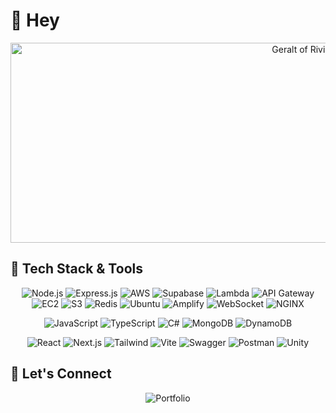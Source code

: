 # 👋 Hey
<div align="center">
  <img src="https://media1.giphy.com/media/v1.Y2lkPTc5MGI3NjExcGhyY3NtdHBoMmRvdHAxazM5cWM5bTJscGlrZzQyN2syNGZ0d3ZqbCZlcD12MV9pbnRlcm5hbF9naWZfYnlfaWQmY3Q9Zw/KzWAhzWD3HrJyAcLEM/giphy.gif" width="940" height="320" alt="Geralt of Rivia GIF" />
</div>



## 🚀 Tech Stack & Tools

<div align="center">

![Node.js](https://img.shields.io/badge/Node.js-43853D?style=flat-square&logo=node.js&logoColor=white)
![Express.js](https://img.shields.io/badge/Express.js-000000?style=flat-square&logo=express&logoColor=white)
![AWS](https://img.shields.io/badge/AWS-232F3E?style=flat-square&logo=amazon-aws&logoColor=white)
![Supabase](https://img.shields.io/badge/Supabase-3ECF8E?style=flat-square&logo=supabase&logoColor=white)
![Lambda](https://img.shields.io/badge/AWS_Lambda-FF9900?style=flat-square&logo=aws-lambda&logoColor=white)
![API Gateway](https://img.shields.io/badge/API_Gateway-FF4F8B?style=flat-square&logo=amazon-api-gateway&logoColor=white)
![EC2](https://img.shields.io/badge/EC2-FF9900?style=flat-square&logo=amazon-ec2&logoColor=white)
![S3](https://img.shields.io/badge/S3-569A31?style=flat-square&logo=amazon-s3&logoColor=white)
![Redis](https://img.shields.io/badge/Redis-DC382D?style=flat-square&logo=redis&logoColor=white)
![Ubuntu](https://img.shields.io/badge/Ubuntu-E95420?style=flat-square&logo=ubuntu&logoColor=white)
![Amplify](https://img.shields.io/badge/AWS_Amplify-FF9900?style=flat-square&logo=aws-amplify&logoColor=white)
![WebSocket](https://img.shields.io/badge/WebSocket-35495E?style=flat-square&logo=websocket&logoColor=white)
![NGINX](https://img.shields.io/badge/NGINX-009639?style=flat-square&logo=nginx&logoColor=white)

![JavaScript](https://img.shields.io/badge/JavaScript-F7DF1E?style=flat-square&logo=javascript&logoColor=black)
![TypeScript](https://img.shields.io/badge/TypeScript-007ACC?style=flat-square&logo=typescript&logoColor=white)
![C#](https://img.shields.io/badge/C%23-239120?style=flat-square&logo=c-sharp&logoColor=white)
![MongoDB](https://img.shields.io/badge/MongoDB-4EA94B?style=flat-square&logo=mongodb&logoColor=white)
![DynamoDB](https://img.shields.io/badge/DynamoDB-4053D6?style=flat-square&logo=amazon-dynamodb&logoColor=white)

![React](https://img.shields.io/badge/React-20232A?style=flat-square&logo=react&logoColor=61DAFB)
![Next.js](https://img.shields.io/badge/Next.js-000000?style=flat-square&logo=next.js&logoColor=white)
![Tailwind](https://img.shields.io/badge/Tailwind_CSS-38B2AC?style=flat-square&logo=tailwind-css&logoColor=white)
![Vite](https://img.shields.io/badge/Vite-646CFF?style=flat-square&logo=vite&logoColor=white)
![Swagger](https://img.shields.io/badge/Swagger-85EA2D?style=flat-square&logo=swagger&logoColor=black)
![Postman](https://img.shields.io/badge/Postman-FF6C37?style=flat-square&logo=postman&logoColor=white)
![Unity](https://img.shields.io/badge/Unity-000000?style=flat-square&logo=unity&logoColor=white)

</div>








## 🤝 Let's Connect

<div align="center">

  <a href="https://mehmetfatihacan.com" target="_blank" style="text-decoration:none;">
    <img src="https://img.shields.io/badge/Go%20to%20My%20Portfolio-%235F0AFF?style=for-the-badge&logo=About.me&logoColor=white" alt="Portfolio" />
  </a>
</div>
